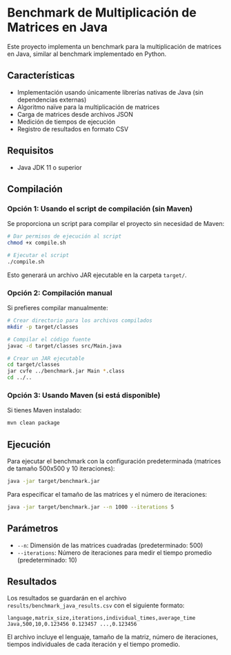 # Benchmark de Multiplicación de Matrices en Java

Este proyecto implementa un benchmark para la multiplicación de matrices en Java, similar al benchmark implementado en Python.

## Características

- Implementación usando únicamente librerías nativas de Java (sin dependencias externas)
- Algoritmo naïve para la multiplicación de matrices
- Carga de matrices desde archivos JSON
- Medición de tiempos de ejecución
- Registro de resultados en formato CSV

## Requisitos

- Java JDK 11 o superior

## Compilación

### Opción 1: Usando el script de compilación (sin Maven)

Se proporciona un script para compilar el proyecto sin necesidad de Maven:

```bash
# Dar permisos de ejecución al script
chmod +x compile.sh

# Ejecutar el script
./compile.sh
```

Esto generará un archivo JAR ejecutable en la carpeta `target/`.

### Opción 2: Compilación manual

Si prefieres compilar manualmente:

```bash
# Crear directorio para los archivos compilados
mkdir -p target/classes

# Compilar el código fuente
javac -d target/classes src/Main.java

# Crear un JAR ejecutable
cd target/classes
jar cvfe ../benchmark.jar Main *.class
cd ../..
```

### Opción 3: Usando Maven (si está disponible)

Si tienes Maven instalado:

```bash
mvn clean package
```

## Ejecución

Para ejecutar el benchmark con la configuración predeterminada (matrices de tamaño 500x500 y 10 iteraciones):

```bash
java -jar target/benchmark.jar
```

Para especificar el tamaño de las matrices y el número de iteraciones:

```bash
java -jar target/benchmark.jar --n 1000 --iterations 5
```

## Parámetros

- `--n`: Dimensión de las matrices cuadradas (predeterminado: 500)
- `--iterations`: Número de iteraciones para medir el tiempo promedio (predeterminado: 10)

## Resultados

Los resultados se guardarán en el archivo `results/benchmark_java_results.csv` con el siguiente formato:

```
language,matrix_size,iterations,individual_times,average_time
Java,500,10,0.123456 0.123457 ...,0.123456
```

El archivo incluye el lenguaje, tamaño de la matriz, número de iteraciones, tiempos individuales de cada iteración y el tiempo promedio.

